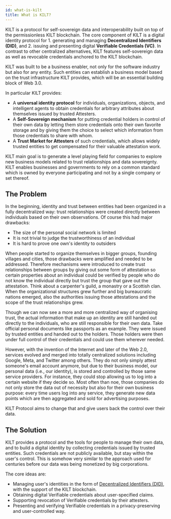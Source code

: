```yaml
---
id: what-is-kilt
title: What is KILT?
---
```


KILT is a protocol for self-sovereign data and interoperability built on top of the permissionless KILT blockchain.
The core component of KILT is a digital identity protocol for 1. generating and managing **Decentralized Identifiers (DID)**, and 2. issuing and presenting digital **Verifiable Credentials (VC)**.
In contrast to other centralized alternatives, KILT features self-sovereign data as well as revocable credentials anchored to the KILT blockchain.

KILT was built to be a business enabler, not only for the software industry but also for any entity.
Such entities can establish a business model based on the trust infrastructure KILT provides, which will be an essential building block of Web 3.0.

In particular KILT provides:

* A **universal identity protocol** for individuals, organizations, objects, and intelligent agents to obtain credentials for arbitrary attributes about themselves issued by trusted Attesters.
* A **Self-Sovereign mechanism** for putting credential holders in control of their own data by letting them store credentials onto their own favorite storage and by giving them the choice to select which information from those credentials to share with whom.
* A **Trust Market for Attesters** of such credentials, which allows widely trusted entities to get compensated for their valuable attestation work.

KILT main goal is to generate a level playing field for companies to explore new business models related to trust relationships and data sovereignty.
KILT enables businesses and governments to rely on a common standard which is owned by everyone participating and not by a single company or set thereof.

## The Problem

In the beginning, identity and trust between entities had been organized in a fully decentralized way: trust relationships were created directly between individuals based on their own observations.
Of course this had major drawbacks:

* The size of the personal social network is limited
* It is not trivial to judge the trustworthiness of an individual
* It is hard to prove one own's identity to outsiders

When people started to organize themselves in bigger groups, founding villages and cities, those drawbacks were amplified and needed to be addressed.
Therefore mechanisms were introduced to create trust relationships between groups by giving out some form of attestation so certain properties about an individual could be verified by people who do not know the individual directly but trust the group that gave out the attestation.
Think about a carpenter's guild, a monastry or a Scottish clan.
When the organizational structures grew further and big bureaucratic nations emerged, also the authorities issuing those attestations and the scope of the trust relationships grew.

Though we can now see a more and more centralized way of organising trust, the actual information that make up an identity are still handed out directly to the individuals, who are still responsible for their own data.
Take official personal documents like passports as an example.
They were issued by trusted entities and handed out to the holders.
Those holders were then under full control of their credentials and could use them wherever needed.

However, with the invention of the Internet and later of the Web 2.0, services evolved and merged into totally centralized solutions including Google, Meta, and Twitter among others.
They do not only simply attest someone's email account anymore, but due to their business model, our personal data (i.e., our identity), is stored and controlled by those same service providers.
For instance, they could stop allowing us to log into a certain website if they decide so.
Most often than noe, those companies do not only store the data out of necessity but also for their own business purpose: every time users log into any service, they generate new data points which are then aggregated and sold for advertising purposes.

KILT Protocol aims to change that and give users back the control over their data.

## The Solution

KILT provides a protocol and the tools for people to manage their own data, and to build a digital identity by collecting credentials issued by trusted entities.
Such credentials are not publicly available, but stay within the user's control.
This is somehow very similar to the approach used for centuries before our data was being monetized by big corporations.

The core ideas are:

* Managing user's identities in the form of [Decentralized Identifiers (DID)](https://w3c-ccg.github.io/did-spec/), with the support of the KILT blockchain.
* Obtaining digital Verifiable credentials about user-specified claims.
* Supporting revocation of Verifiable credentials by their attesters.
* Presenting and verifying Verifiable credentials in a privacy-preserving and user-controlled way.